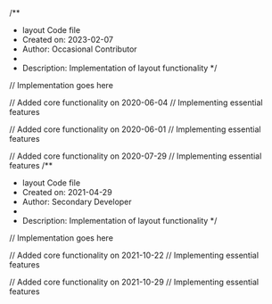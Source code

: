 /**
 * layout Code file
 * Created on: 2023-02-07
 * Author: Occasional Contributor
 *
 * Description: Implementation of layout functionality
 */
 
// Implementation goes here


// Added core functionality on 2020-06-04
// Implementing essential features

// Added core functionality on 2020-06-01
// Implementing essential features

// Added core functionality on 2020-07-29
// Implementing essential features
/**
 * layout Code file
 * Created on: 2021-04-29
 * Author: Secondary Developer
 *
 * Description: Implementation of layout functionality
 */
 
// Implementation goes here


// Added core functionality on 2021-10-22
// Implementing essential features

// Added core functionality on 2021-10-29
// Implementing essential features
